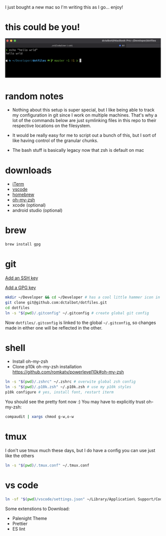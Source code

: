 I just bought a new mac so I'm writing this as I go... enjoy!

# this could be you!
![CLI Preview](https://github.com/dctalbot/dotfiles/blob/master/img/iterm.png?raw=true)


# random notes
- Nothing about this setup is super special, but I like being able to track my configuration in git since I work on multiple machines. That's why a lot of the commands below are just symlinking files in this repo to their respective locations on the filesystem.

- It would be really easy for me to script out a bunch of this, but I sort of like having control of the granular chunks.

- The bash stuff is basically legacy now that zsh is default on mac

# downloads
- [iTerm](http://iterm2.com)
- [vscode](https://code.visualstudio.com/download)
- [homebrew](https://brew.sh)
- [oh-my-zsh](https://ohmyz.sh/#install)
- xcode (optional)
- android studio (optional)

# brew

```sh
brew install gpg
```

# git

[Add an SSH key](https://docs.github.com/en/free-pro-team@latest/github/authenticating-to-github/generating-a-new-ssh-key-and-adding-it-to-the-ssh-agent)

[Add a GPG key](https://docs.github.com/en/free-pro-team@latest/github/authenticating-to-github/adding-a-new-gpg-key-to-your-github-account)

```sh
mkdir ~/Developer && cd ~/Developer # has a cool little hammer icon in Finder :)
git clone git@github.com:dctalbot/dotfiles.git
cd dotfiles
ln -s "$(pwd)/.gitconfig" ~/.gitconfig # create global git config
```

Now `dotfiles/.gitconfig` is linked to the global `~/.gitconfig`, so changes made in either one will be reflected in the other.

# shell
- Install oh-my-zsh
- Clone p10k oh-my-zsh installation https://github.com/romkatv/powerlevel10k#oh-my-zsh


```sh
ln -s "$(pwd)/.zshrc" ~/.zshrc # overwite global zsh config
ln -s "$(pwd)/.p10k.zsh" ~/.p10k.zsh # use my p10k styles
p10k configure # yes, install font, restart iterm
```
You should see the pretty font now :)
You may have to explicitly trust oh-my-zsh:
```sh
compaudit | xargs chmod g-w,o-w
```

# tmux
I don't use tmux much these days, but I do have a config you can use just like the others
```sh
ln -s "$(pwd)/.tmux.conf" ~/.tmux.conf
```

# vs code
```sh
ln -sf "$(pwd)/vscode/settings.json" ~/Library/Application\ Support/Code/User/settings.json
```
Some extenstions to Download:
- Palenight Theme
- Prettier
- ES lint
